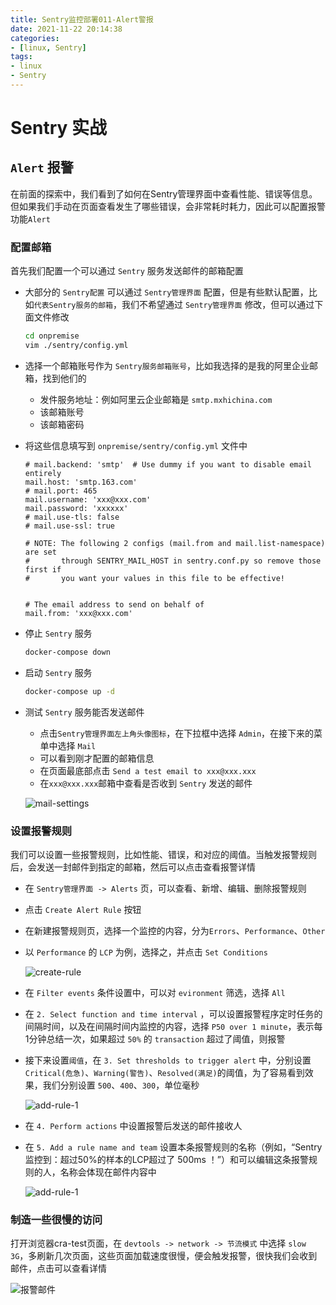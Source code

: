 ```yaml
---
title: Sentry监控部署011-Alert警报
date: 2021-11-22 20:14:38
categories:  
- [linux, Sentry]  
tags:  
- linux
- Sentry
---
```

# Sentry 实战

## `Alert` 报警

在前面的探索中，我们看到了如何在Sentry管理界面中查看性能、错误等信息。但如果我们手动在页面查看发生了哪些错误，会非常耗时耗力，因此可以配置报警功能`Alert`

### 配置邮箱

首先我们配置一个可以通过 `Sentry` 服务发送邮件的邮箱配置

- 大部分的 `Sentry配置` 可以通过 `Sentry管理界面` 配置，但是有些默认配置，比如`代表Sentry服务的邮箱`，我们不希望通过 `Sentry管理界面` 修改，但可以通过下面文件修改

  ```bash
  cd onpremise
  vim ./sentry/config.yml
  ```

- 选择一个邮箱账号作为 `Sentry服务邮箱账号`，比如我选择的是我的阿里企业邮箱，找到他们的

  - 发件服务地址：例如阿里云企业邮箱是 `smtp.mxhichina.com`
  - 该邮箱账号
  - 该邮箱密码

- 将这些信息填写到 `onpremise/sentry/config.yml` 文件中

  ```vim
  # mail.backend: 'smtp'  # Use dummy if you want to disable email entirely
  mail.host: 'smtp.163.com'
  # mail.port: 465
  mail.username: 'xxx@xxx.com'
  mail.password: 'xxxxxx'
  # mail.use-tls: false
  # mail.use-ssl: true

  # NOTE: The following 2 configs (mail.from and mail.list-namespace) are set
  #       through SENTRY_MAIL_HOST in sentry.conf.py so remove those first if
  #       you want your values in this file to be effective!


  # The email address to send on behalf of
  mail.from: 'xxx@xxx.com'
  ```

- 停止 `Sentry` 服务

  ```bash
  docker-compose down
  ```

- 启动 `Sentry` 服务

  ```bash
  docker-compose up -d
  ```

- 测试 `Sentry` 服务能否发送邮件

  - 点击`Sentry管理界面左上角头像图标`，在下拉框中选择 `Admin`，在接下来的菜单中选择 `Mail`
  - 可以看到刚才配置的邮箱信息
  - 在页面最底部点击 `Send a test email to xxx@xxx.xxx`
  - 在`xxx@xxx.xxx`邮箱中查看是否收到 `Sentry` 发送的邮件

  ![mail-settings](https://lixuelang.com/test/Sentry/pic/011/mail-settings.jpg)

### 设置报警规则

我们可以设置一些报警规则，比如性能、错误，和对应的阈值。当触发报警规则后，会发送一封邮件到指定的邮箱，然后可以点击查看报警详情

- 在 `Sentry管理界面 -> Alerts` 页，可以查看、新增、编辑、删除报警规则

- 点击 `Create Alert Rule` 按钮

- 在新建报警规则页，选择一个监控的内容，分为`Errors`、`Performance`、`Other`

- 以 `Performance` 的 `LCP` 为例，选择之，并点击 `Set Conditions`

  ![create-rule](https://lixuelang.com/test/Sentry/pic/011/create-rule.jpg)

- 在 `Filter events` 条件设置中，可以对 `evironment` 筛选，选择 `All`

- 在 `2. Select function and time interval` ，可以设置报警程序定时任务的间隔时间，以及在间隔时间内监控的内容，选择 `P50 over 1 minute`，表示每1分钟总结一次，如果超过 `50%` 的 `transaction` 超过了阈值，则报警

- 接下来设置`阈值`，在 `3. Set thresholds to trigger alert` 中，分别设置 `Critical(危急)`、`Warning(警告)`、`Resolved(满足)`的阈值，为了容易看到效果，我们分别设置 `500`、`400`、`300`，单位毫秒

  ![add-rule-1](https://lixuelang.com/test/Sentry/pic/011/add-rule-1.jpg)

- 在 `4. Perform actions` 中设置报警后发送的邮件接收人

- 在 `5. Add a rule name and team` 设置本条报警规则的名称（例如，“Sentry监控到：超过50%的样本的LCP超过了 500ms ！”）和可以编辑这条报警规则的人，名称会体现在邮件内容中

  ![add-rule-1](https://lixuelang.com/test/Sentry/pic/011/add-rule-2.jpg)

### 制造一些很慢的访问

打开浏览器cra-test页面，在 `devtools -> network -> 节流模式` 中选择  `slow 3G`，多刷新几次页面，这些页面加载速度很慢，便会触发报警，很快我们会收到邮件，点击可以查看详情

![报警邮件](https://lixuelang.com/test/Sentry/pic/011/mail.jpg)